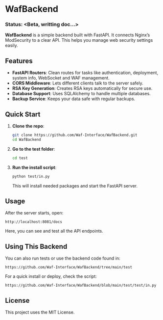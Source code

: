 # WafBackend
### Status: <Beta, writting doc...>

**WafBackend** is a simple backend built with FastAPI. It connects Nginx’s ModSecurity to a clear API. This helps you manage web security settings easily.

## Features

- **FastAPI Routers**: Clean routes for tasks like authentication, deployment, system info, WebSocket and WAF management.
- **CORS Middleware**: Lets different clients talk to the server safely.
- **RSA Key Generation**: Creates RSA keys automatically for secure use.
- **Database Support**: Uses SQLAlchemy to handle multiple databases.
- **Backup Service**: Keeps your data safe with regular backups.

## Quick Start

1. **Clone the repo**:
   ```bash
   git clone https://github.com/Waf-Interface/WafBackend.git
   cd WafBackend
   ```

2. **Go to the test folder**:
   ```bash
   cd test
   ```

3. **Run the install script**:
   ```bash
   python test/in.py
   ```
   This will install needed packages and start the FastAPI server.

## Usage

After the server starts, open:

```
http://localhost:8081/docs
```

Here, you can see and test all the API endpoints.

## Using This Backend

You can also run tests or use the backend code found in:

```
https://github.com/Waf-Interface/WafBackend/tree/main/test
```

For a quick install or deploy, check the script:

```
https://github.com/Waf-Interface/WafBackend/blob/main/test/test/in.py
```

## License

This project uses the MIT License.
